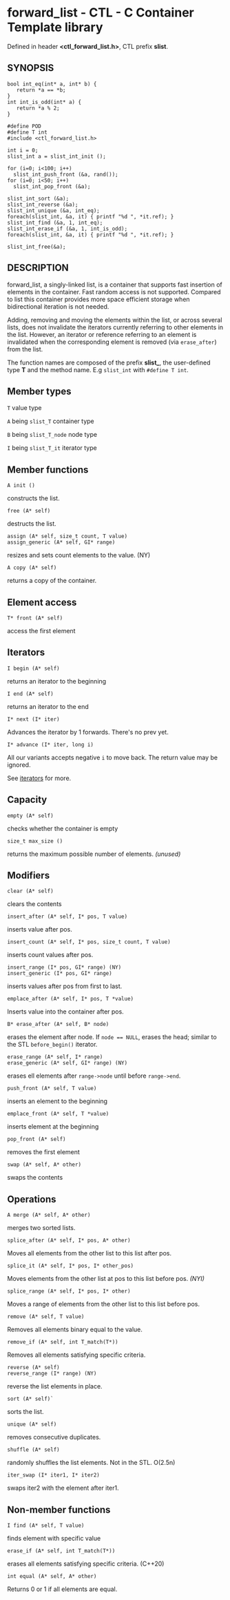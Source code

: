 # forward_list - CTL - C Container Template library

Defined in header **<ctl_forward_list.h>**, CTL prefix **slist**.

## SYNOPSIS

    bool int_eq(int* a, int* b) {
       return *a == *b;
    }
    int int_is_odd(int* a) {
       return *a % 2;
    }

    #define POD
    #define T int
    #include <ctl_forward_list.h>

    int i = 0;
    slist_int a = slist_int_init ();

    for (i=0; i<100; i++)
      slist_int_push_front (&a, rand());
    for (i=0; i<50; i++)
      slist_int_pop_front (&a);

    slist_int_sort (&a);
    slist_int_reverse (&a);
    slist_int_unique (&a, int_eq);
    foreach(slist_int, &a, it) { printf "%d ", *it.ref); }
    slist_int_find (&a, 1, int_eq);
    slist_int_erase_if (&a, 1, int_is_odd);
    foreach(slist_int, &a, it) { printf "%d ", *it.ref); }

    slist_int_free(&a);

## DESCRIPTION

forward_list, a singly-linked list, is a container that supports fast insertion
of elements in the container. Fast random access is not supported. Compared to
list this container provides more space efficient storage when bidirectional
iteration is not needed.

Adding, removing and moving the elements within the list, or across several
lists, does not invalidate the iterators currently referring to other elements
in the list. However, an iterator or reference referring to an element is
invalidated when the corresponding element is removed (via `erase_after`) from the
list.

The function names are composed of the prefix **slist_**, the user-defined type
**T** and the method name. E.g `slist_int` with `#define T int`.

## Member types

`T`                       value type

`A` being `slist_T`       container type

`B` being `slist_T_node`  node type

`I` being `slist_T_it`    iterator type

## Member functions

    A init ()

constructs the list.

    free (A* self)

destructs the list.

    assign (A* self, size_t count, T value)
    assign_generic (A* self, GI* range)

resizes and sets count elements to the value. (NY)

    A copy (A* self)

returns a copy of the container.

## Element access

    T* front (A* self)

access the first element

## Iterators

    I begin (A* self)

returns an iterator to the beginning

    I end (A* self)

returns an iterator to the end

    I* next (I* iter)

Advances the iterator by 1 forwards. There's no prev yet.

    I* advance (I* iter, long i)

All our variants accepts negative `i` to move back. The return value may be ignored.

See [iterators](iterators.md) for more.

## Capacity

    empty (A* self)

checks whether the container is empty

    size_t max_size ()

returns the maximum possible number of elements. _(unused)_

## Modifiers

    clear (A* self)

clears the contents

    insert_after (A* self, I* pos, T value)

inserts value after pos.

    insert_count (A* self, I* pos, size_t count, T value)

inserts count values after pos.

    insert_range (I* pos, GI* range) (NY)
    insert_generic (I* pos, GI* range)

inserts values after pos from first to last.

    emplace_after (A* self, I* pos, T *value)

Inserts value into the container after pos.

    B* erase_after (A* self, B* node)

erases the element after node. If `node == NULL`, erases the head; similar to
the STL `before_begin()` iterator.

    erase_range (A* self, I* range)
    erase_generic (A* self, GI* range) (NY)

erases ell elements after `range->node` until before `range->end`.

    push_front (A* self, T value)

inserts an element to the beginning

    emplace_front (A* self, T *value)

inserts element at the beginning

    pop_front (A* self)

removes the first element

    swap (A* self, A* other)

swaps the contents

## Operations

    A merge (A* self, A* other)

merges two sorted lists.

    splice_after (A* self, I* pos, A* other)

Moves all elements from the other list to this list after pos.

    splice_it (A* self, I* pos, I* other_pos)

Moves elements from the other list at pos to this list before pos. _(NYI)_

    splice_range (A* self, I* pos, I* other)

Moves a range of elements from the other list to this list before pos.

    remove (A* self, T value)

Removes all elements binary equal to the value.

    remove_if (A* self, int T_match(T*))

Removes all elements satisfying specific criteria.

    reverse (A* self)
    reverse_range (I* range) (NY)

reverse the list elements in place.

    sort (A* self)`

sorts the list.

    unique (A* self)

removes consecutive duplicates.

    shuffle (A* self)

randomly shuffles the list elements. Not in the STL. O(2.5n)

    iter_swap (I* iter1, I* iter2)

swaps iter2 with the element after iter1.

## Non-member functions

    I find (A* self, T value)

finds element with specific value

    erase_if (A* self, int T_match(T*))

erases all elements satisfying specific criteria. (C++20)

    int equal (A* self, A* other)

Returns 0 or 1 if all elements are equal.
